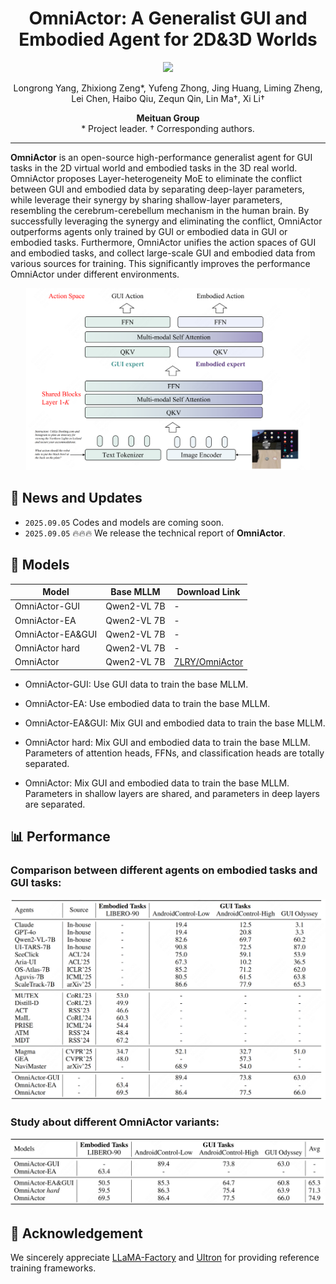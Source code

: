 <div align="center">
  <h1>OmniActor: A Generalist GUI and Embodied Agent for 2D&3D Worlds</h1>
</div>

<div align="center">
<!-- <a href='https://arxiv.org/abs/2507.15509'><img src='https://img.shields.io/badge/Arxiv-2507.15509-b31b1b.svg?logo=arXiv'></a>&ensp;<a href='https://huggingface.co/collections/DocTron/chart-r1-68834834a239e09e9abcb5f4'><img src='https://img.shields.io/badge/%F0%9F%A4%97%20Hugging%20Face%20-models-blue'></a>&ensp;<a href=https://github.com/tatsu-lab/stanford_alpaca/blob/main/LICENSE><img src='https://img.shields.io/badge/License-Apache_2.0-green.svg'></a> -->
<img src='https://img.shields.io/badge/License-Apache_2.0-green.svg'></a>


Longrong Yang, Zhixiong Zeng*, Yufeng Zhong, Jing Huang, Liming Zheng, <br>
Lei Chen, Haibo Qiu, Zequn Qin, Lin Ma†, Xi Li†
</div>
<div align="center">
<strong>Meituan Group</strong>
</div>
<div align="center">
* Project leader. † Corresponding authors. 
</div>


---
**OmniActor** is an open-source high-performance generalist agent for GUI tasks in the 2D virtual world and embodied tasks in the 3D real world. OmniActor proposes Layer-heterogeneity MoE to eliminate the conflict between GUI and embodied data by separating deep-layer parameters, while leverage their synergy by sharing shallow-layer parameters, resembling the cerebrum-cerebellum mechanism in the human brain. By successfully leveraging the synergy and eliminating the conflict, OmniActor outperforms agents only trained by GUI or embodied data in GUI or embodied tasks. Furthermore, OmniActor unifies the action spaces of GUI and embodied tasks, and collect large-scale GUI and embodied data from various sources for training. This significantly improves the performance OmniActor under different environments.
<div align="center">
<img src="./fig/pipeline.png"  width="90%">
</div>

## 📢 News and Updates
* ```2025.09.05``` Codes and models are coming soon.
* ```2025.09.05``` 🔥🔥🔥 We release the technical report of **OmniActor**.


## 🤗 Models
| Model                | Base MLLM    | Download Link |
| --------------------- | ------------ | ------------- |
| OmniActor-GUI         | Qwen2-VL 7B  | -             |
| OmniActor-EA          | Qwen2-VL 7B  | -             |
| OmniActor-EA&GUI      | Qwen2-VL 7B  | -             |
| OmniActor hard        | Qwen2-VL 7B  | -             |
| OmniActor             | Qwen2-VL 7B  | [7LRY/OmniActor](https://huggingface.co/7LRY/OmniActor)             |

* OmniActor-GUI: Use GUI data to train the base MLLM.

* OmniActor-EA: Use embodied data to train the base MLLM.

* OmniActor-EA&GUI: Mix GUI and embodied data to train the base MLLM.

* OmniActor hard: Mix GUI and embodied data to train the base MLLM. Parameters of attention heads, FFNs, and classification heads are totally separated.

* OmniActor: Mix GUI and embodied data to train the base MLLM. Parameters in shallow layers are shared, and parameters in deep layers are separated.


## 📊 Performance
### Comparison between different agents on embodied tasks and GUI tasks:
<div align="center">
<img src="./fig/result.png"  width="100%">
</div>

### Study about different OmniActor variants:
<div align="center">
<img src="./fig/result_study.png"  width="100%">
</div>

## 📌 Acknowledgement
We sincerely appreciate [LLaMA-Factory](https://github.com/hiyouga/LLaMA-Factory) and [UItron](https://github.com/UITron-hub/UItron) for providing reference training frameworks.

